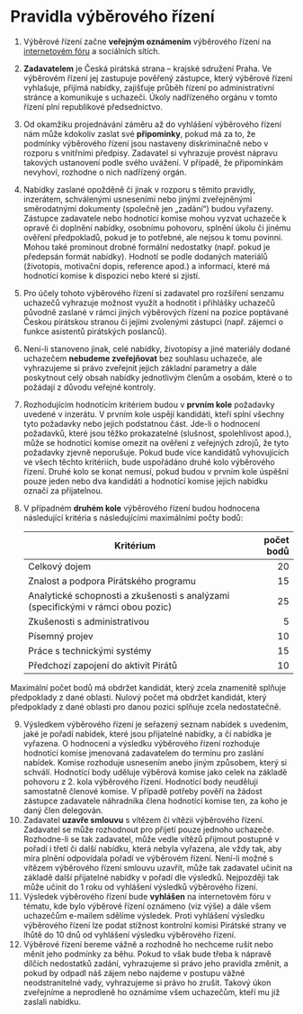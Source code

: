 Pravidla výběrového řízení
==========================

1. Výběrové řízení začne **veřejným oznámením** výběrového řízení na [internetovém fóru](https://forum.pirati.cz/verejna-vyberova-rizeni-f572/) a sociálních sítích.
2. **Zadavatelem** je Česká pirátská strana – krajské sdružení Praha. Ve výběrovém řízení jej zastupuje pověřený zástupce, který výběrové řízení vyhlašuje, přijímá nabídky, zajišťuje průběh řízení po administrativní stránce a komunikuje s uchazeči. Úkoly nadřízeného orgánu v tomto řízení plní republikové předsednictvo.
3. Od okamžiku projednávání záměru až do vyhlášení výběrového řízení nám může kdokoliv zaslat své **připomínky**, pokud má za to, že podmínky výběrového řízení jsou nastaveny diskriminačně nebo v rozporu s vnitřními předpisy. Zadavatel si vyhrazuje provést nápravu takových ustanovení podle svého uvážení. V případě, že připomínkám nevyhoví, rozhodne o nich nadřízený orgán.
4. Nabídky zaslané opožděně či jinak v rozporu s těmito pravidly, inzerátem, schválenými usneseními nebo jinými zveřejněnými směrodatnými dokumenty (společně jen „zadání“) budou vyřazeny. Zástupce zadavatele nebo hodnotící komise mohou vyzvat uchazeče k opravě či doplnění nabídky, osobnímu pohovoru, splnění úkolu či jinému ověření předpokladů, pokud je to potřebné, ale nejsou k tomu povinni. Mohou také prominout drobné formální nedostatky (např. pokud je předepsán formát nabídky). Hodnotí se podle dodaných materiálů (životopis, motivační dopis, reference apod.) a informací, které má hodnotící komise k dispozici nebo které si zjistí.
5. Pro účely tohoto výběrového řízení si zadavatel pro rozšíření senzamu uchazečů vyhrazuje možnost využít a hodnotit i přihlášky uchazečů původně zaslané v rámci jiných výběrových řízení na pozice poptávané Českou pirátskou stranou či jejími zvolenými zástupci (např. zájemci o funkce asistentů pirátských poslanců).
6. Není-li stanoveno jinak, celé nabídky, životopisy a jiné materiály dodané uchazečem **nebudeme zveřejňovat** bez souhlasu uchazeče, ale vyhrazujeme si právo zveřejnit jejich základní parametry a dále poskytnout celý obsah nabídky jednotlivým členům a osobám, které o to požádají z důvodu veřejné kontroly.
7. Rozhodujícím hodnotícím kritériem budou v **prvním kole** požadavky uvedené v inzerátu. V prvním kole uspějí kandidáti, kteří splní všechny tyto požadavky nebo jejich podstatnou část. Jde-li o hodnocení požadavků, které jsou těžko prokazatelné (slušnost, spolehlivost apod.), může se hodnotící komise omezit na ověření z veřejných zdrojů, že tyto požadavky zjevně neporušuje. Pokud bude více kandidátů vyhovujících ve všech těchto kritériích, bude uspořádáno druhé kolo výběrového řízení. Druhé kolo se konat nemusí, pokud budou v prvním kole úspěšní pouze jeden nebo dva kandidáti a hodnotící komise jejich nabídku označí za přijatelnou.
8. V případném **druhém kole** výběrového řízení budou hodnocena následující kritéria s následujícími maximálními počty bodů:  

   Kritérium | počet bodů
   --------- | ---------:
   Celkový dojem | 20
   Znalost a podpora Pirátského programu | 15
   Analytické schopnosti a zkušenosti s analýzami (specifickými v rámci obou pozic) | 25
   Zkušenosti s administrativou | 5
   Písemný projev | 10
   Práce s technickými systémy  | 15
   Předchozí zapojení do aktivit Pirátů | 10

Maximální počet bodů má obdržet kandidát, který zcela znamenitě splňuje předpoklady z dané oblasti. Nulový počet má obdržet kandidát, který předpoklady z dané oblasti pro danou pozici splňuje zcela nedostatečně. 

9. Výsledkem výběrového řízení je seřazený seznam nabídek s uvedením, jaké je pořadí nabídek, které jsou přijatelné nabídky, a čí nabídka je vyřazena. O hodnocení a výsledku výběrového řízení rozhoduje hodnotící komise jmenovaná zadavatelem do termínu pro zaslání nabídek. Komise rozhoduje usnesením anebo jiným způsobem, který si schválí. Hodnotící body uděluje výběrová komise jako celek na základě pohovoru z 2. kola výběrového řízení. Hodnotící body neudělují samostatně členové komise. V případě potřeby pověří na žádost zástupce zadavatele náhradníka člena hodnotící komise ten, za koho je daný člen delegován.
10. Zadavatel **uzavře smlouvu** s vítězem či vítězii výběrového řízení. Zadavatel se může rozhodnout pro přijetí pouze jednoho uchazeče. Rozhodne-li se tak zadavatel, může vedle vítězů přijmout postupně v pořadí i třetí či další nabídku, která nebyla vyřazena, ale vždy tak, aby míra plnění odpovídala pořadí ve výběrovém řízení. Není-li možné s vítězem výběrového řízení smlouvu uzavřít, může tak zadavatel učinit na základě další přijatelné nabídky v pořadí dle výsledků. Nejpozději tak může učinit do 1 roku od vyhlášení výsledků výběrového řízení.
10. Výsledek výběrového řízení bude **vyhlášen** na internetovém fóru v tématu, kde bylo výběrové řízení oznámeno (viz výše) a dále všem uchazečům e-mailem sdělíme výsledek. Proti vyhlášení výsledku výběrového řízení lze podat stížnost kontrolní komisi Pirátské strany ve lhůtě do 10 dnů od vyhlášení výsledku výběrového řízení.
12. Výběrové řízení bereme vážně a rozhodně ho nechceme rušit nebo měnit jeho podmínky za běhu. Pokud to však bude třeba k nápravě dílčích nedostatků zadání, vyhrazujeme si právo jeho pravidla změnit, a pokud by odpadl náš zájem nebo najdeme v postupu vážné neodstranitelné vady, vyhrazujeme si právo ho zrušit. Takový úkon zveřejníme a neprodleně ho oznámíme všem uchazečům, kteří mu již zaslali nabídku.
